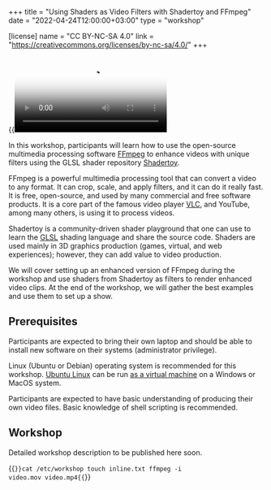 +++
title = "Using Shaders as Video Filters with Shadertoy and FFmpeg"
date = "2022-04-24T12:00:00+03:00"
type = "workshop"

[license]
name = "CC BY-NC-SA 4.0"
link = "https://creativecommons.org/licenses/by-nc-sa/4.0/"
+++

{{<video src="media/ffmpeg-shadertoy_1080.mp4" poster="media/ffmpeg-shadertoy_1080.jpg">}}

In this workshop, participants will learn how to use the open-source multimedia processing software [FFmpeg](https://ffmpeg.org/) to enhance videos with unique filters using the GLSL shader repository [Shadertoy](https://www.shadertoy.com/).

FFmpeg is a powerful multimedia processing tool that can convert a video to any format. It can crop, scale, and apply filters, and it can do it really fast. It is free, open-source, and used by many commercial and free software products. It is a core part of the famous video player [VLC](https://www.videolan.org/vlc/), and YouTube, among many others, is using it to process videos.

Shadertoy is a community-driven shader playground that one can use to learn the [GLSL](https://www.khronos.org/opengl/wiki/Core_Language_(GLSL)) shading language and share the source code. Shaders are used mainly in 3D graphics production (games, virtual, and web experiences); however, they can add value to video production.

We will cover setting up an enhanced version of FFmpeg during the workshop and use shaders from Shadertoy as filters to render enhanced video clips. At the end of the workshop, we will gather the best examples and use them to set up a show.

##  Prerequisites

Participants are expected to bring their own laptop and should be able to install new software on their systems (administrator privilege).

Linux (Ubuntu or Debian) operating system is recommended for this workshop. [Ubuntu Linux](https://ubuntu.com/) can be run [as a virtual machine](https://ubuntu.com/tutorials/how-to-run-ubuntu-desktop-on-a-virtual-machine-using-virtualbox) on a Windows or MacOS system.  

Participants are expected to have basic understanding of producing their own video files. Basic knowledge of shell scripting is recommended.

## Workshop

Detailed workshop description to be published here soon.

{{<code lang="bash">}}cat /etc/workshop
touch inline.txt
ffmpeg -i video.mov video.mp4{{</code>}}
